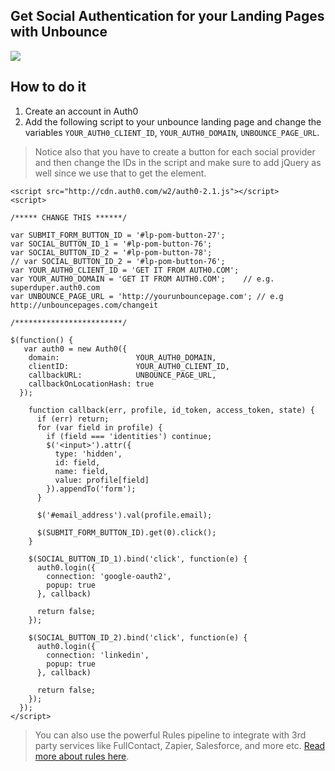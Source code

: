 ## Get Social Authentication for your Landing Pages with Unbounce

![](https://dl.dropboxusercontent.com/u/21665105/unbounce.gif)


## How to do it

1. Create an account in Auth0
2. Add the following script to your unbounce landing page and change the variables `YOUR_AUTH0_CLIENT_ID`, `YOUR_AUTH0_DOMAIN`, `UNBOUNCE_PAGE_URL`.

> Notice also that you have to create a button for each social provider and then change the IDs in the script and make sure to add jQuery as well since we use that to get the element.

```
<script src="http://cdn.auth0.com/w2/auth0-2.1.js"></script>
<script>

/***** CHANGE THIS ******/

var SUBMIT_FORM_BUTTON_ID = '#lp-pom-button-27';
var SOCIAL_BUTTON_ID_1 = '#lp-pom-button-76';
var SOCIAL_BUTTON_ID_2 = '#lp-pom-button-78';
// var SOCIAL_BUTTON_ID_2 = '#lp-pom-button-76';
var YOUR_AUTH0_CLIENT_ID = 'GET IT FROM AUTH0.COM';
var YOUR_AUTH0_DOMAIN = 'GET IT FROM AUTH0.COM';    // e.g. superduper.auth0.com
var UNBOUNCE_PAGE_URL = 'http://yourunbouncepage.com'; // e.g http://unbouncepages.com/changeit

/************************/
  
$(function() {
   var auth0 = new Auth0({
    domain:                 YOUR_AUTH0_DOMAIN,
    clientID:               YOUR_AUTH0_CLIENT_ID, 
    callbackURL:            UNBOUNCE_PAGE_URL,
    callbackOnLocationHash: true
  });
  
    function callback(err, profile, id_token, access_token, state) {
      if (err) return;
      for (var field in profile) {
        if (field === 'identities') continue;
        $('<input>').attr({
          type: 'hidden',
          id: field,
          name: field,
          value: profile[field]
        }).appendTo('form');
      }
      
      $('#email_address').val(profile.email);
      
      $(SUBMIT_FORM_BUTTON_ID).get(0).click();
    }
    
    $(SOCIAL_BUTTON_ID_1).bind('click', function(e) {
      auth0.login({
        connection: 'google-oauth2',
        popup: true
      }, callback)
      
      return false;
    });

    $(SOCIAL_BUTTON_ID_2).bind('click', function(e) {
      auth0.login({
        connection: 'linkedin',
        popup: true
      }, callback)
      
      return false;
    });
  });
</script>
```

> You can also use the powerful Rules pipeline to integrate with 3rd party services like FullContact, Zapier, Salesforce, and more etc. [Read more about rules here](https://github.com/auth0/rules).
